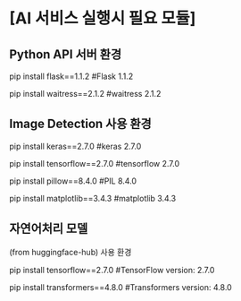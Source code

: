# [AI 서비스 실행시 필요 모듈]

## Python API 서버 환경

pip install flask==1.1.2
#Flask 1.1.2

pip install waitress==2.1.2
#waitress 2.1.2



## Image Detection 사용 환경

pip install keras==2.7.0
#keras 2.7.0

pip install tensorflow==2.7.0
#tensorflow 2.7.0

pip install pillow==8.4.0
#PIL 8.4.0

pip install matplotlib==3.4.3
#matplotlib 3.4.3



## 자연어처리 모델

(from huggingface-hub) 사용 환경

pip install tensorflow==2.7.0
#TensorFlow version: 2.7.0

pip install transformers==4.8.0
#Transformers version: 4.8.0
